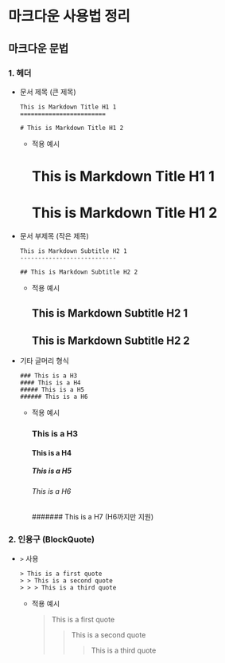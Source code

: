 # 마크다운 사용법 정리
## 마크다운 문법
### 1. 헤더
- 문서 제목 (큰 제목)

   ```
   This is Markdown Title H1 1
   ========================
   ```

   ```
   # This is Markdown Title H1 2
   ```
  
  + 적용 예시
  
    This is Markdown Title H1 1
    ========================
  
    # This is Markdown Title H1 2
  
- 문서 부제목 (작은 제목)
 
  ```
  This is Markdown Subtitle H2 1
  ---------------------------
  ```
 
  ```
  ## This is Markdown Subtitle H2 2
  ```

  + 적용 예시
  
    This is Markdown Subtitle H2 1
    ---------------------------

    ## This is Markdown Subtitle H2 2

- 기타 글머리 형식
 
  ```
  ### This is a H3
  #### This is a H4
  ##### This is a H5
  ###### This is a H6
  ```
 
  + 적용 예시
  
    ### This is a H3
    #### This is a H4
    ##### This is a H5
    ###### This is a H6
    ####### This is a H7 (H6까지만 지원)

### 2. 인용구 (BlockQuote)
- ```>``` 사용

  ```
  > This is a first quote
  > > This is a second quote
  > > > This is a third quote
  ```
  
  + 적용 예시
  
    > This is a first quote
    > > This is a second quote
    > > > This is a third quote
